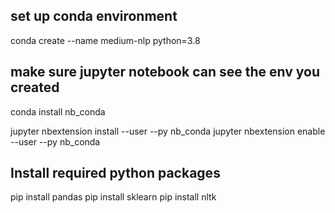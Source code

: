 ## set up conda environment 
conda create --name medium-nlp  python=3.8

## make sure jupyter notebook can see the env you created 
conda install nb_conda

jupyter nbextension install --user --py nb_conda
jupyter nbextension enable --user --py nb_conda


## Install required python packages 
pip install pandas
pip install sklearn
pip install nltk
